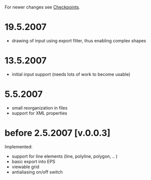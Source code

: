 For newer changes see [Checkpoints](Checkpoints.md).

# 19.5.2007 #
  * drawing of input using export filter, thus enabling complex shapes

# 13.5.2007 #
  * initial input support (needs lots of work to become usable)

# 5.5.2007 #

  * small reorganization in files
  * support for XML properties

# before 2.5.2007 [v.0.0.3] #

Implemented:
  * support for line elements (line, polyline, polygon, .. )
  * basic export into EPS
  * viewable grid
  * antialiasing on/off switch